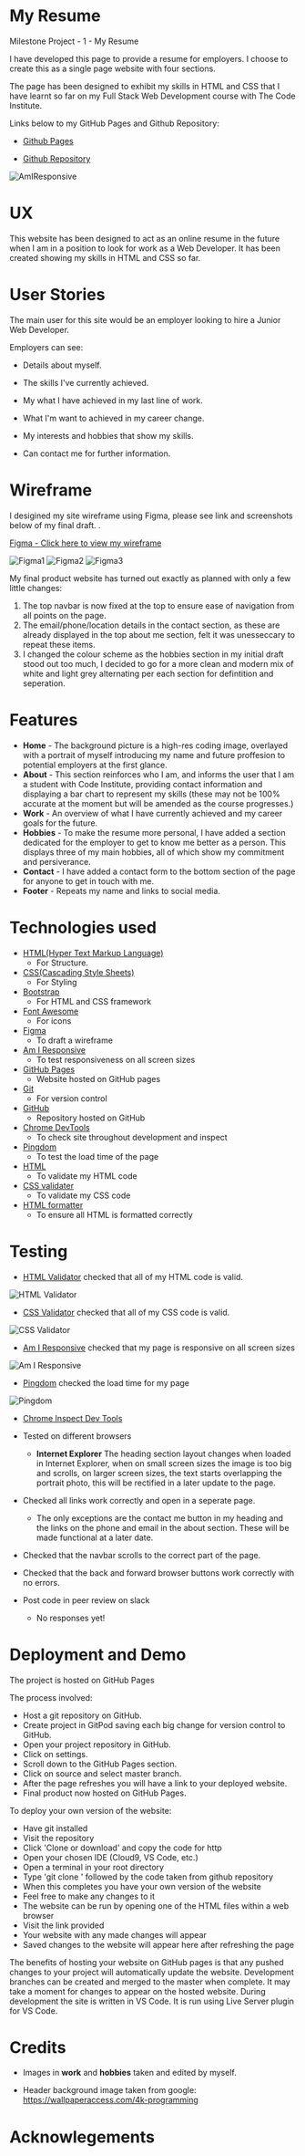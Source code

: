 # My Resume

Milestone Project - 1 - My Resume

I have developed this page to provide a resume for employers. I choose to create this as a single page website with four sections.

The page has been designed to exhibit my skills in HTML and CSS that I have learnt so far on my Full Stack Web Development course with The Code Institute. 

Links below to my GitHub Pages and Github Repository:

- [Github Pages](https://jonathanuk84.github.io/Resume/.)

- [Github Repository](https://github.com/jonathanuk84/Resume)

![AmIResponsive](READMEimages/AmIResponsive.PNG)

# UX
This website has been designed to act as an online resume in the future when I am in a position to look for work as a Web Developer. It has been created showing my skills 
in HTML and CSS so far.

# User Stories
The main user for this site would be an employer looking to hire a Junior Web Developer.

Employers can see:

- Details about myself.

- The skills I've currently achieved.
- My what I have achieved in my last line of work.
- What I'm want to achieved in my career change.
- My interests and hobbies that show my skills. 
- Can contact me for further information.

# Wireframe

I desigined my site wireframe using Figma, please see link and screenshots below of my final draft. . 

[Figma - Click here to view my wireframe](https://www.figma.com/file/MQpvMBvXZ2Xhp8LNNiGMO6/Untitled?node-id=0%3A1)

![Figma1](READMEimages/Figma1.PNG)
![Figma2](READMEimages/Figma2.PNG)
![Figma3](READMEimages/Figma3.PNG)

My final product website has turned out exactly as planned with only 
a few little changes:

1.  The top navbar is now fixed at the top to ensure ease of navigation from all points on the page.
1.  The email/phone/location details in the contact section, as these are already displayed in the top about me section, felt it was unesseccary to repeat these items.
1.  I changed the colour scheme as the hobbies section in my initial draft stood out too much, I decided to go for a more clean and modern mix of white and light grey
alternating per each section for defintition and seperation. 

# Features
- **Home** - The background picture is a high-res coding image, overlayed with a portrait of myself introducing my name and future proffesion to potential employers 
at the first glance. 
- **About** - This section reinforces who I am, and informs the user that I am a student with Code Institute, providing contact information and displaying a bar 
chart to represent my skills (these may not be 100% accurate at the moment but will be amended as the course progresses.)
- **Work** - An overview of what I have currently achieved and my career goals for the future. 
- **Hobbies** - To make the resume more personal, I have added a section dedicated for the employer to get to know me better as a person. This displays three of my
main hobbies, all of which show my commitment and persiverance.
- **Contact** - I have added a contact form to the bottom section of the page for anyone to get in touch with me.
- **Footer** - Repeats my name and links to social media. 

# Technologies used
- [HTML(Hyper Text Markup Language)](https://developer.mozilla.org/en-US/docs/Web/HTML)
    * For Structure.
- [CSS(Cascading Style Sheets)](https://www.w3.org/Style/CSS/Overview.en.html)
    * For Styling 
- [Bootstrap](https://getbootstrap.com/)
    * For HTML and CSS framework
- [Font Awesome](https://fontawesome.com/v4.7.0/)
    * For icons
- [Figma](https://www.figma.com)
    * To draft a wireframe
- [Am I Responsive](http://ami.responsivedesign.is/)
    * To test responsiveness on all screen sizes
- [GitHub Pages](https://jonathanuk84.github.io/Resume/.)
    * Website hosted on GitHub pages
- [Git](https://git-scm.com/)
    * For version control
- [GitHub](https://github)
    * Repository hosted on GitHub
- [Chrome DevTools](https://developers.google.com/web/tools/chrome-devtools)
    * To check site throughout development and inspect
- [Pingdom](https://tools.pingdom.com/)
    * To test the load time of the page
- [HTML](https://validator.w3.org/) 
    * To validate my HTML code
- [CSS validater](https://jigsaw.w3.org/css-validator/validator)
    * To validate my CSS code
- [HTML formatter](https://www.freeformatter.com/html-formatter.html#ad-output)
    * To ensure all HTML is formatted correctly 

# Testing 
- [HTML Validator](https://validator.w3.org/) checked that all of my HTML code is valid.

![HTML Validator](READMEimages/HTMLvalidator.PNG)

- [CSS Validator](https://jigsaw.w3.org/css-validator/) checked that all of my CSS code is valid.

![CSS Validator](READMEimages/CSSvalidator.PNG)

- [Am I Responsive](http://ami.responsivedesign.is/) checked that my page is responsive on all screen sizes

![Am I Responsive](READMEimages/AmIResponsive.PNG)

- [Pingdom](https://tools.pingdom.com) checked the load time for my page

![Pingdom](READMEimages/Pingdom.PNG)

- [Chrome Inspect Dev Tools](https://www.google.com/chrome/)

- Tested on different browsers
    * **Internet Explorer** The heading section layout changes when loaded in Internet Explorer, when on small screen sizes the image is too big and scrolls, 
    on larger screen sizes, the text starts overlapping the portrait photo, this will be rectified in a later update to the page. 

- Checked all links work correctly and open in a seperate page. 
    * The only exceptions are the contact me button in my heading and the links on the phone and email in the about section. These will
    be made functional at a later date. 

- Checked that the navbar scrolls to the correct part of the page.

- Checked that the back and forward browser buttons work correctly with no errors. 

- Post code in peer review on slack
    * No responses yet!


# Deployment and Demo 
The project is hosted on GitHub Pages

The process involved:

- Host a git repository on GitHub.
- Create project in GitPod saving each big change for version control to GitHub.
- Open your project repository in GitHub.
- Click on settings.
- Scroll down to the GitHub Pages section.
- Click on source and select master branch.
- After the page refreshes you will have a link to your deployed website.
- Final product now hosted on GitHub Pages.

To deploy your own version of the website:
- Have git installed
- Visit the repository
- Click 'Clone or download' and copy the code for http
- Open your chosen IDE (Cloud9, VS Code, etc.)
- Open a terminal in your root directory
- Type 'git clone ' followed by the code taken from github repository
- When this completes you have your own version of the website
- Feel free to make any changes to it
- The website can be run by opening one of the HTML files within a web browser
- Visit the link provided
- Your website with any made changes will appear
- Saved changes to the website will appear here after refreshing the page

The benefits of hosting your website on GitHub pages is that any pushed changes to your project will automatically update the website. Development branches can be created and merged to the master when complete.
It may take a moment for changes to appear on the hosted website.
During development the site is written in VS Code. It is run using Live Server plugin for VS Code.

# Credits 

- Images in **work** and **hobbies** taken and edited by myself. 

- Header background image taken from google: https://wallpaperaccess.com/4k-programming

# Acknowlegements 
 